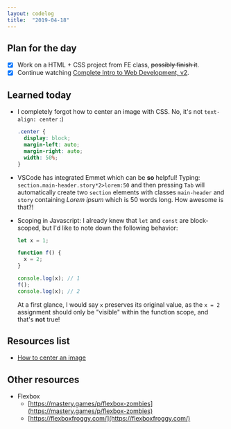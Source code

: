 ```yaml
---
layout: codelog
title:  "2019-04-18"
---
```


## Plan for the day

- [x] Work on a HTML + CSS project from FE class, ~~possibly finish it~~.
- [x] Continue watching [Complete Intro to Web Development, v2](https://frontendmasters.com/courses/web-development-v2/).

## Learned today

- I completely forgot how to center an image with CSS. No, it's not `text-align: center` :)

  ```css
  .center {
    display: block;
    margin-left: auto;
    margin-right: auto;
    width: 50%;
  }
  ```

- VSCode has integrated Emmet which can be **so** helpful! Typing: `section.main-header.story*2>lorem:50` and then pressing `Tab` will automatically create two `section` elements with classes `main-header` and `story` containing *Lorem ipsum* which is 50 words long. How awesome is that?!
- Scoping in Javascript: I already knew that `let` and `const` are block-scoped, but I'd like to note down the following behavior:

  ```javascript
  let x = 1;

  function f() {
    x = 2;
  }

  console.log(x); // 1
  f();
  console.log(x); // 2
  ```

  At a first glance, I would say `x` preserves its original value, as the `x = 2` assignment should only be "visible" within the function scope, and that's **not** true!

## Resources list

- [How to center an image](https://www.w3schools.com/howto/howto_css_image_center.asp)

## Other resources

- Flexbox
  - [https://mastery.games/p/flexbox-zombies](https://mastery.games/p/flexbox-zombies)
  - [https://flexboxfroggy.com/](https://flexboxfroggy.com/)
